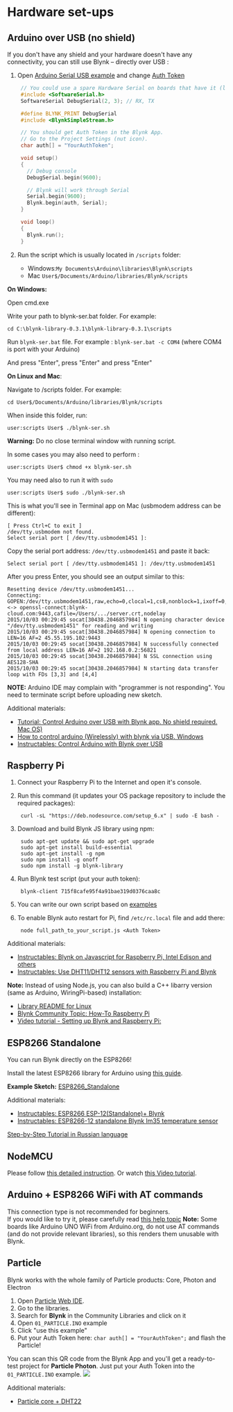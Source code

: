 # Hardware set-ups

## Arduino over USB \(no shield\)

If you don't have any shield and your hardware doesn't have any connectivity, you can still use Blynk – directly over USB :

1. Open [Arduino Serial USB example](https://github.com/blynkkk/blynk-library/blob/master/examples/Boards_USB_Serial/Arduino_Serial_USB/Arduino_Serial_USB.ino) and change [Auth Token](./#getting-started-getting-started-with-application-4-auth-token)

   ```cpp
    // You could use a spare Hardware Serial on boards that have it (like Mega)
    #include <SoftwareSerial.h>
    SoftwareSerial DebugSerial(2, 3); // RX, TX

    #define BLYNK_PRINT DebugSerial
    #include <BlynkSimpleStream.h>

    // You should get Auth Token in the Blynk App.
    // Go to the Project Settings (nut icon).
    char auth[] = "YourAuthToken";

    void setup()
    {
      // Debug console
      DebugSerial.begin(9600);

      // Blynk will work through Serial
      Serial.begin(9600);
      Blynk.begin(auth, Serial);
    }

    void loop()
    {
      Blynk.run();
    }
   ```

2. Run the script which is usually located in `/scripts` folder:
   * Windows:`My Documents\Arduino\libraries\Blynk\scripts`
   * Mac    `User$/Documents/Arduino/libraries/Blynk/scripts`

**On Windows:**

Open cmd.exe

Write your path to blynk-ser.bat folder. For example:

```text
cd C:\blynk-library-0.3.1\blynk-library-0.3.1\scripts
```

Run `blynk-ser.bat` file. For example : `blynk-ser.bat -c COM4` \(where COM4 is port with your Arduino\)

And press "Enter", press "Enter" and press "Enter"

**On Linux and Mac**:

Navigate to /scripts folder. For example:

```text
cd User$/Documents/Arduino/libraries/Blynk/scripts
```

When inside this folder, run:

```text
user:scripts User$ ./blynk-ser.sh
```

**Warning:** Do no close terminal window with running script.

In some cases you may also need to perform :

```text
user:scripts User$ chmod +x blynk-ser.sh
```

You may need also to run it with `sudo`

```text
user:scripts User$ sudo ./blynk-ser.sh
```

This is what you'll see in Terminal app on Mac \(usbmodem address can be different\):

```text
[ Press Ctrl+C to exit ]
/dev/tty.usbmodem not found.
Select serial port [ /dev/tty.usbmodem1451 ]:
```

Copy the serial port address: `/dev/tty.usbmodem1451` and paste it back:

```text
Select serial port [ /dev/tty.usbmodem1451 ]: /dev/tty.usbmodem1451
```

After you press Enter, you should see an output similar to this:

```text
Resetting device /dev/tty.usbmodem1451...
Connecting: GOPEN:/dev/tty.usbmodem1451,raw,echo=0,clocal=1,cs8,nonblock=1,ixoff=0,ixon=0,ispeed=9600,ospeed=9600,crtscts=0 <-> openssl-connect:blynk-cloud.com:9443,cafile=/Users/.../server.crt,nodelay
2015/10/03 00:29:45 socat[30438.2046857984] N opening character device "/dev/tty.usbmodem1451" for reading and writing
2015/10/03 00:29:45 socat[30438.2046857984] N opening connection to LEN=16 AF=2 45.55.195.102:9443
2015/10/03 00:29:45 socat[30438.2046857984] N successfully connected from local address LEN=16 AF=2 192.168.0.2:56821
2015/10/03 00:29:45 socat[30438.2046857984] N SSL connection using AES128-SHA
2015/10/03 00:29:45 socat[30438.2046857984] N starting data transfer loop with FDs [3,3] and [4,4]
```

**NOTE:** Arduino IDE may complain with "programmer is not responding". You need to terminate script before uploading new sketch.

Additional materials:

* [Tutorial: Control Arduino over USB with Blynk app. No shield required. Mac OS\)](https://www.youtube.com/watch?v=fgzvoan_3_w)
* [How to control arduino \(Wirelessly\) with blynk via USB. Windows](https://www.youtube.com/watch?v=I_hgIj2FdPI)
* [Instructables: Control Arduino with Blynk over USB](http://www.instructables.com/id/Control-arduino-using-Blynk-over-usb/)

## Raspberry Pi

1. Connect your Raspberry Pi to the Internet and open it's console.
2. Run this command \(it updates your OS package repository to include the required packages\):

   ```text
    curl -sL "https://deb.nodesource.com/setup_6.x" | sudo -E bash -
   ```

3. Download and build Blynk JS library using npm:

   ```text
    sudo apt-get update && sudo apt-get upgrade
    sudo apt-get install build-essential
    sudo apt-get install -g npm 
    sudo npm install -g onoff
    sudo npm install -g blynk-library
   ```

4. Run Blynk test script \(put your auth token\):

   ```text
    blynk-client 715f8cafe95f4a91bae319d0376caa8c
   ```

5. You can write our own script based on [examples](https://github.com/vshymanskyy/blynk-library-js/tree/master/examples)
6. To enable Blynk auto restart for Pi, find `/etc/rc.local` file and add there:

   ```text
    node full_path_to_your_script.js <Auth Token>
   ```

Additional materials:

* [Instructables: Blynk on Javascript for Raspberry Pi, Intel Edison and others](http://www.instructables.com/id/Blynk-JavaScript-in-20-minutes-Raspberry-Pi-Edison)
* [Instructables: Use DHT11/DHT12 sensors with Raspberry Pi and Blynk](http://www.instructables.com/id/Raspberry-Pi-Nodejs-Blynk-App-DHT11DHT22AM2302/?ALLSTEPS)

**Note:** Instead of using Node.js, you can also build a C++ libarry version \(same as Arduino, WiringPi-based\) installation:

* [Library README for Linux](https://github.com/blynkkk/blynk-library/blob/master/linux/README.md)
* [Blynk Community Topic: How-To Raspberry Pi](https://community.blynk.cc/t/howto-for-raspberry-pi/332)
* [Video tutorial - Setting up Blynk and Raspberry Pi:](https://www.youtube.com/watch?v=iSG_8g6KyGE)

## ESP8266 Standalone

You can run Blynk directly on the ESP8266!

Install the latest ESP8266 library for Arduino using [this guide](https://github.com/esp8266/Arduino#installing-with-boards-manager).

**Example Sketch:** [ESP8266\_Standalone](https://github.com/blynkkk/blynk-library/blob/master/examples/Boards_WiFi/ESP8266_Standalone/ESP8266_Standalone.ino)

Additional materials:

* [Instructables: ESP8266 ESP-12\(Standalone\)+ Blynk](http://www.instructables.com/id/ESP8266-ESP-12Standalone-Blynk-101)
* [Instructables: ESP8266-12 standalone Blynk lm35 temperature sensor](http://www.instructables.com/id/ESP8266-12-blynk-wireless-temperature-LM35-sensor/?ALLSTEPS)

[Step-by-Step Tutorial in Russian language](http://esp8266.ru/esp8266-blynk)

## NodeMCU

Please follow [this detailed instruction](https://github.com/blynkkk/blynk-library/tree/master/examples/Boards_WiFi/NodeMCU#instruction-for-nodemcu-setup). Or watch [this Video tutorial](https://www.youtube.com/watch?v=FhS44hGk1Lc).

## Arduino + ESP8266 WiFi with AT commands

This connection type is not recommended for beginners.  
If you would like to try it, please carefully read [this help topic](http://help.blynk.cc/hardware-and-libraries/arduino/esp8266-with-at-firmware) **Note:** Some boards like Arduino UNO WiFi from Arduino.org, do not use AT commands \(and do not provide relevant libraries\), so this renders them unusable with Blynk.

## Particle

Blynk works with the whole family of Particle products: Core, Photon and Electron

1. Open [Particle Web IDE](https://build.particle.io/build).
2. Go to the libraries.
3. Search for **Blynk** in the Community Libraries and click on it
4. Open `01_PARTICLE.INO` example
5. Click "use this example"
6. Put your Auth Token here: `char auth[] = "YourAuthToken";` and flash the Particle!

You can scan this QR code from the Blynk App and you'll get a ready-to-test project for **Particle Photon**. Just put your Auth Token into the `01_PARTICLE.INO` example. ![](.gitbook/assets/Particle%20Demo1530733075.png)

Additional materials:

* [Particle core + DHT22](https://www.hackster.io/gusgonnet/temperature-humidity-monitor-with-blynk-7faa51)

